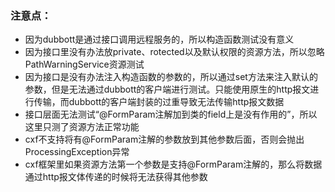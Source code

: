 ### 注意点：
- 因为dubbott是通过接口调用远程服务的，所以构造函数测试没有意义
- 因为接口里没有办法放private、rotected以及默认权限的资源方法，所以忽略PathWarningService资源测试
- 因为接口是没有办法注入构造函数的参数的，所以通过set方法来注入默认的参数，但是无法通过dubbott的客户端进行测试。只能使用原生的http报文进行传输，而dubbott的客户端封装的过重导致无法传输http报文数据
- 接口层面无法测试“@FormParam注解加到类的field上是没有作用的”，所以这里只测了资源方法正常功能
- cxf不支持将有@FormParam注解的参数放到其他参数后面，否则会抛出ProcessingException异常
- cxf框架里如果资源方法第一个参数是支持@FormParam注解的，那么将数据通过http报文体传递的时候将无法获得其他参数